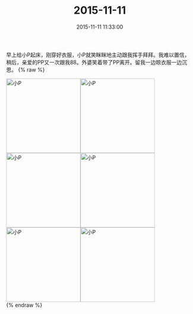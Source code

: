 ﻿---
title: 2015-11-11
date: 2015-11-11 11:33:00
tags:
categories: 妈妈
---
早上给小P起床，刚穿好衣服，小P就笑眯眯地主动跟我挥手拜拜。我难以置信，稍后，亲爱的PP又一次跟我88。外婆笑着带了PP离开。留我一边晾衣服一边沉思。
{% raw %}
<div style="width:500 px">
<div style="float:left; width:100 px"><img src="/images/微信图片_20171011165424.jpg" width="200" alt="小P"></div>
<div style="float:left; width:100 px"><img src="/images/微信图片_20171011165438.jpg" width="200" alt="小P"></div>
<div style="float:left; width:100 px"><img src="/images/微信图片_20171011165447.jpg" width="200" alt="小P"></div>
<div style="float:left; width:100 px"><img src="/images/微信图片_20171011165459.jpg" width="200" alt="小P"></div>
<div style="float:left; width:100 px"><img src="/images/微信图片_20171011165507.jpg" width="200" alt="小P"></div>
<div style="float:left; width:100 px"><img src="/images/微信图片_20171011165528.jpg" width="200" alt="小P"></div>
<div style="clear:both"></div>
</div>
{% endraw %}